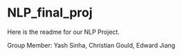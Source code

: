 # NLP_final_proj

Here is the readme for our NLP Project. 

Group Member: Yash Sinha, Christian Gould, Edward Jiang 

